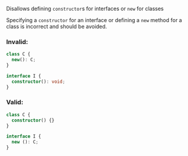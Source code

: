 Disallows defining `constructor`s for interfaces or `new` for classes

Specifying a `constructor` for an interface or defining a `new` method for a
class is incorrect and should be avoided.

### Invalid:

```typescript
class C {
  new(): C;
}

interface I {
  constructor(): void;
}
```

### Valid:

```typescript
class C {
  constructor() {}
}

interface I {
  new (): C;
}
```
